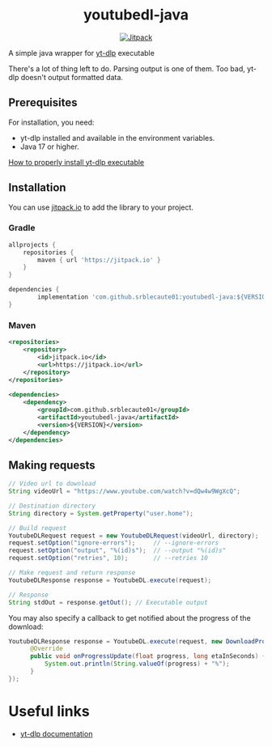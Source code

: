 <div align="center">
    <h1 align="center">youtubedl-java</h1>
    <a target="_blank" href="https://jitpack.io/#srblecaute01/youtubedl-java">
        <img src="https://img.shields.io/jitpack/v/github/SrBlecaute01/youtubedl-javar?label=Snapshots&color=lime_green/" alt="Jitpack">
    </a>
</div>

A simple java wrapper for [yt-dlp](https://github.com/yt-dlp/yt-dlp) executable

There's a lot of thing left to do. Parsing output is one of them. 
Too bad, yt-dlp doesn't output formatted data.

## Prerequisites 

For installation, you need:

-   yt-dlp installed and available in the environment variables.
-   Java 17 or higher.

[How to properly install yt-dlp executable](https://github.com/yt-dlp/yt-dlp/wiki/Installation)


## Installation

You can use [jitpack.io](https://jitpack.io/#srblecaute01/youtubedl-java) 
to add the library to your project.

### Gradle

```gradle
allprojects {
    repositories {
        maven { url 'https://jitpack.io' }
    }
}

dependencies {
        implementation 'com.github.srblecaute01:youtubedl-java:${VERSION}'
}
```

### Maven

```xml
<repositories>
    <repository>
        <id>jitpack.io</id>
        <url>https://jitpack.io</url>
    </repository>
</repositories>
        
<dependencies>
    <dependency>
        <groupId>com.github.srblecaute01</groupId>
        <artifactId>youtubedl-java</artifactId>
        <version>${VERSION}</version>
    </dependency>
</dependencies>
```

## Making requests

```java
// Video url to download
String videoUrl = "https://www.youtube.com/watch?v=dQw4w9WgXcQ";

// Destination directory
String directory = System.getProperty("user.home");

// Build request
YoutubeDLRequest request = new YoutubeDLRequest(videoUrl, directory);
request.setOption("ignore-errors");		// --ignore-errors
request.setOption("output", "%(id)s");	// --output "%(id)s"
request.setOption("retries", 10);		// --retries 10

// Make request and return response
YoutubeDLResponse response = YoutubeDL.execute(request);

// Response
String stdOut = response.getOut(); // Executable output
```

You may also specify a callback to get notified about the progress of the download:

```java
YoutubeDLResponse response = YoutubeDL.execute(request, new DownloadProgressCallback() {
      @Override
      public void onProgressUpdate(float progress, long etaInSeconds) {
          System.out.println(String.valueOf(progress) + "%");
      }
});
```

# Useful links

-   [yt-dlp documentation](https://github.com/yt-dlp/yt-dlp/wiki)

